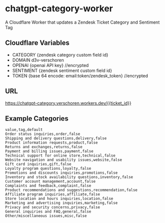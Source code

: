# chatgpt-category-worker
A Cloudflare Worker that updates a Zendesk Ticket Category and Sentiment Tag

## Cloudflare Variables
- CATEGORY	{zendesk category custom field id}
- DOMAIN	d3v-verschoren
- OPENAI	{openai API key} //encrypted
- SENTIMENT	{zendesk sentiment custom field id}
- TOKEN	 {base 64 encode: email:token/zendesk_token} //encrypted

## URL
https://chatgpt-category.verschoren.workers.dev/{{ticket_id}}

## Example Categories
```csv
value,tag,default
Order status inquiries,order,false
Shipping and delivery questions,delivery,false
Product information requests,product,false
Returns and exchanges,returns,false
Payment and billing issues,payment,false
Technical support for online store,technical,false
Website navigation and usability issues,website,false
Gift card inquiries,gift,false
Loyalty program questions,loyalty,false
Promotions and discounts inquiries,promotions,false
Inventory and stock availability questions,inventory,false
Customer account management,account,false
Complaints and feedback,complaint,false
Product recommendations and suggestions,recommendation,false
Affiliate program inquiries,affiliate,false
Store location and hours inquiries,location,false
Marketing and advertising inquiries,marketing,false
Privacy and security concerns,privacy,false
General inquiries and FAQ,general,false
Other/miscellaneous issues,misc,false
```
